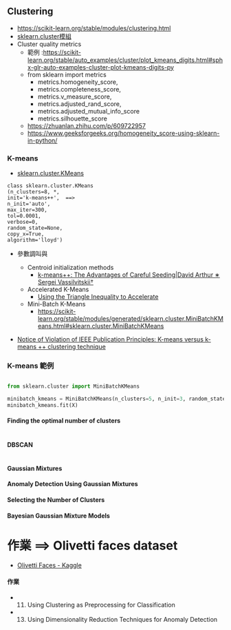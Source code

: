 #

## Clustering
- https://scikit-learn.org/stable/modules/clustering.html
- [sklearn.cluster模組](https://scikit-learn.org/stable/api/sklearn.cluster.html)
- Cluster quality metrics
  - 範例 :https://scikit-learn.org/stable/auto_examples/cluster/plot_kmeans_digits.html#sphx-glr-auto-examples-cluster-plot-kmeans-digits-py 
  - from sklearn import metrics
    - metrics.homogeneity_score,
    - metrics.completeness_score,
    - metrics.v_measure_score,
    - metrics.adjusted_rand_score,
    - metrics.adjusted_mutual_info_score
    - metrics.silhouette_score
  - https://zhuanlan.zhihu.com/p/609722957
  - https://www.geeksforgeeks.org/homogeneity_score-using-sklearn-in-python/
### K-means
- [sklearn.cluster.KMeans](https://scikit-learn.org/stable/modules/generated/sklearn.cluster.KMeans.html#sklearn.cluster.KMeans)
```
class sklearn.cluster.KMeans
(n_clusters=8, *,
init='k-means++',  ==>
n_init='auto',
max_iter=300,
tol=0.0001,
verbose=0,
random_state=None,
copy_x=True,
algorithm='lloyd')
```
- 參數調叫與
  - Centroid initialization methods
    - [k-means++: The Advantages of Careful Seeding|David Arthur ∗ Sergei Vassilvitskii†](http://ilpubs.stanford.edu:8090/778/)
  - Accelerated K-Means
    - [Using the Triangle Inequality to Accelerate](https://cdn.aaai.org/ICML/2003/ICML03-022.pdf) 
  - Mini-Batch K-Means
    - https://scikit-learn.org/stable/modules/generated/sklearn.cluster.MiniBatchKMeans.html#sklearn.cluster.MiniBatchKMeans 

- [Notice of Violation of IEEE Publication Principles: K-means versus k-means ++ clustering technique](https://ieeexplore.ieee.org/abstract/document/6199061)

### K-means 範例
```

```
```python
from sklearn.cluster import MiniBatchKMeans

minibatch_kmeans = MiniBatchKMeans(n_clusters=5, n_init=3, random_state=42)
minibatch_kmeans.fit(X)

```

#### Finding the optimal number of clusters
```python

```

#### DBSCAN
```python

```

#### Gaussian Mixtures

#### Anomaly Detection Using Gaussian Mixtures
#### Selecting the Number of Clusters

#### Bayesian Gaussian Mixture Models

# 作業 ==> Olivetti faces dataset
- [Olivetti Faces - Kaggle](https://www.kaggle.com/datasets/sahilyagnik/olivetti-faces)

#### 作業
- 11. Using Clustering as Preprocessing for Classification
- 13. Using Dimensionality Reduction Techniques for Anomaly Detection
